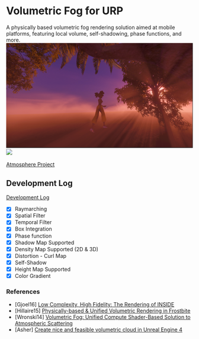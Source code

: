 # Volumetric Fog for URP
A physically based volumetric fog rendering solution aimed at mobile platforms, featuring local volume, self-shadowing, phase functions, and more.
![](Documentation~/VolumetricFog2.png)
![](Documentation~/VolumetricFogBreakdown.gif)

[Atmosphere Project](https://github.com/LvJunYu/AtmosphereScattering)

## Development Log

[Development Log](https://jojo-lyu.notion.site/Development-Log-Fog-436915344c7849c09fc44eefd7b4797b?pvs=4)
- [x]  Raymarching
- [x]  Spatial Filter
- [x]  Temporal Filter
- [x]  Box Integration
- [x]  Phase function
- [x]  Shadow Map Supported
- [x]  Density Map Supported (2D & 3D)
- [x]  Distortion - Curl Map
- [x]  Self-Shadow
- [x]  Height Map Supported
- [x]  Color Gradient

### References
* [Gjoel16] [Low Complexity, High Fidelity: The Rendering of INSIDE](https://www.gdcvault.com/play/1023002/Low-Complexity-High-Fidelity-INSIDE)
* [Hillaire15] [Physically-based & Unified Volumetric Rendering in Frostbite](https://www.ea.com/frostbite/news/physically-based-unified-volumetric-rendering-in-frostbite)
* [Wronski14] [Volumetric Fog: Unified Compute Shader-Based Solution to Atmospheric Scattering](http://advances.realtimerendering.com/s2014/wronski/bwronski_volumetric_fog_siggraph2014.pdf)
* [Asher] [Create nice and feasible volumetric cloud in Unreal Engine 4](http://asher.gg/?p=2600)
